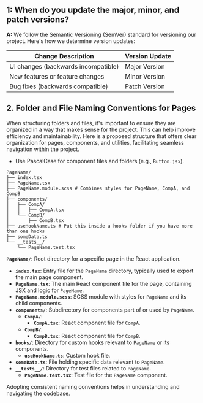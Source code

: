 ## 1: When do you update the major, minor, and patch versions?

**A:** We follow the Semantic Versioning (SemVer) standard for versioning our project. Here's how we determine version updates:

| Change Description                  | Version Update |
| ----------------------------------- | -------------- |
| UI changes (backwards incompatible) | Major Version  |
| New features or feature changes     | Minor Version  |
| Bug fixes (backwards compatible)    | Patch Version  |

## 2. Folder and File Naming Conventions for Pages

When structuring folders and files, it's important to ensure they are organized in a way that makes sense for the project. This can help improve efficiency and maintainability. Here is a proposed structure that offers clear organization for pages, components, and utilities, facilitating seamless navigation within the project. 

- Use PascalCase for component files and folders (e.g., `Button.jsx`).

```
PageName/
├── index.tsx
├── PageName.tsx
├── PageName.module.scss # Combines styles for PageName, CompA, and CompB
├── components/
│   ├── CompA/
│   │   ├── CompA.tsx
│   └── CompB/
│       ├── CompB.tsx
├── useHookName.ts # Put this inside a hooks folder if you have more than one hooks
├── someData.ts
└── __tests__/
    └── PageName.test.tsx
```

**`PageName/`**: Root directory for a specific page in the React application.
  - **`index.tsx`**: Entry file for the `PageName` directory, typically used to export the main page component.
  - **`PageName.tsx`**: The main React component file for the page, containing JSX and logic for `PageName`.
  - **`PageName.module.scss`**: SCSS module with styles for `PageName` and its child components.
  - **`components/`**: Subdirectory for components part of or used by `PageName`.
    - **`CompA/`**: 
      - **`CompA.tsx`**: React component file for `CompA`.
    - **`CompB/`**: 
      - **`CompB.tsx`**: React component file for `CompB`.
  - **`hooks/`**: Directory for custom hooks relevant to `PageName` or its components.
    - **`useHookName.ts`**: Custom hook file.
  - **`someData.ts`**: File holding specific data relevant to `PageName`.
  - **`__tests__/`**: Directory for test files related to `PageName`.
    - **`PageName.test.tsx`**: Test file for the `PageName` component.

Adopting consistent naming conventions helps in understanding and navigating the codebase. 
